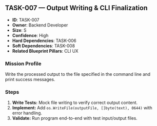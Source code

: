 ## TASK-007 — Output Writing & CLI Finalization

- **ID**: TASK-007  
- **Owner**: Backend Developer  
- **Size**: S  
- **Confidence**: High  
- **Hard Dependencies**: TASK-006  
- **Soft Dependencies**: TASK-008  
- **Related Blueprint Pillars**: CLI UX

### Mission Profile
Write the processed output to the file specified in the command line and print success messages.

### Steps
1. **Write Tests:** Mock file writing to verify correct output content.  
2. **Implement:** Add `os.WriteFile(outputFile, []byte(text), 0644)` with error handling.  
3. **Validate:** Run program end-to-end with test input/output files.
